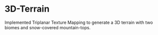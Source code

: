 # 3D-Terrain
Implemented Triplanar Texture Mapping to generate a 3D terrain with two biomes and snow-covered mountain-tops.
